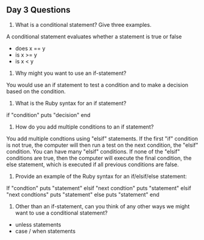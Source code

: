 ## Day 3 Questions

1. What is a conditional statement? Give three examples.

A conditional statement evaluates whether a statement is true or false
- does x == y
- is x >= y
- is x < y



1. Why might you want to use an if-statement?

You would use an if statement to test a condition and to make a decision based on the condition.



1. What is the Ruby syntax for an if statement?

if "condition"
  puts "decision"
end



1. How do you add multiple conditions to an if statement?

You add multiple condtions using "elsif" statements. If the first "if" condition is not true, the computer will then run a test on the next condition, the "elsif" condition. You can have many "elsif" conditions. If none of the "elsif" conditions are true, then the computer will execute the final condition, the else statement, which is executed if all previous conditions are false.


1. Provide an example of the Ruby syntax for an if/elsif/else statement:

If "condtion"
  puts "statement"
elsif "next condtion"
  puts "statement"
elsif "next condtions"
  puts "statement"
else
  puts "statement"
end


1. Other than an if-statement, can you think of any other ways we might want to use a conditional statement?

 - unless statements
 - case / when statements
